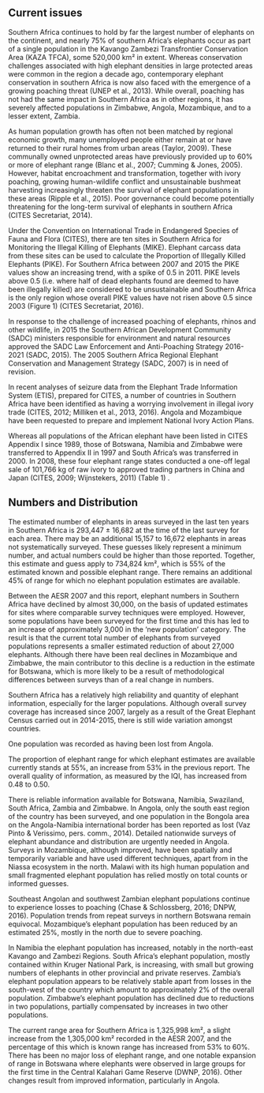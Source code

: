 ## Current issues

Southern Africa continues to hold by far the largest number of elephants on the continent, and nearly 75% of southern Africa’s elephants occur as part of a single population in the Kavango Zambezi Transfrontier Conservation Area (KAZA TFCA), some 520,000 km² in extent. Whereas conservation challenges associated with high elephant densities in large protected areas were common in the region a decade ago, contemporary elephant conservation in southern Africa is now also faced with the emergence of a growing poaching threat (UNEP et al., 2013). While overall, poaching has not had the same impact in Southern Africa as in other regions, it has severely affected populations in Zimbabwe, Angola, Mozambique, and to a lesser extent, Zambia. 

As human population growth has often not been matched by regional economic growth, many unemployed people either remain at or have returned to their rural homes from urban areas (Taylor, 2009). These communally owned unprotected areas have previously provided up to 60% or more of elephant range (Blanc et al., 2007; Cumming & Jones, 2005). However, habitat encroachment and transformation, together with ivory poaching, growing human-wildlife conflict and unsustainable bushmeat harvesting increasingly threaten the survival of elephant populations in these areas (Ripple et al., 2015). Poor governance could become potentially threatening for the long-term survival of elephants in southern Africa (CITES Secretariat, 2014). 

Under the Convention on International Trade in Endangered Species of Fauna and Flora (CITES), there are ten sites in Southern Africa for Monitoring the Illegal Killing of Elephants (MIKE). Elephant carcass data from these sites can be used to calculate the Proportion of Illegally Killed Elephants (PIKE). For Southern Africa between 2007 and 2015 the PIKE values show an increasing trend, with a spike of 0.5 in 2011. PIKE levels above 0.5 (i.e. where half of dead elephants found are deemed to have been illegally killed) are considered to be unsustainable and Southern Africa is the only region whose overall PIKE values have not risen above 0.5 since 2003 (Figure 1) (CITES Secretariat, 2016). 

In response to the challenge of increased poaching of elephants, rhinos and other wildlife, in 2015 the Southern African Development Community (SADC) ministers responsible for environment and natural resources approved the SADC Law Enforcement and Anti-Poaching Strategy 2016-2021 (SADC, 2015). The 2005 Southern Africa Regional Elephant Conservation and Management Strategy (SADC, 2007) is in need of revision.

In recent analyses of seizure data from the Elephant Trade Information System (ETIS), prepared for CITES, a number of countries in Southern Africa have been identified as having a worrying involvement in illegal ivory trade (CITES, 2012; Milliken et al., 2013, 2016). Angola and Mozambique have been requested to prepare and implement National Ivory Action Plans. 

Whereas all populations of the African elephant have been listed in CITES Appendix I since 1989, those of Botswana, Namibia and Zimbabwe were transferred to Appendix II in 1997 and South Africa’s was transferred in 2000. In 2008, these four elephant range states conducted a one-off legal sale of 101,766 kg of raw ivory to approved trading partners in China and Japan (CITES, 2009; Wijnstekers, 2011) (Table 1) . 

## Numbers and Distribution

The estimated number of elephants in areas surveyed in the last ten years in Southern Africa is 293,447 ± 16,682 at the time of the last survey for each area. There may be an additional 15,157 to 16,672 elephants in areas not systematically surveyed. These guesses likely represent a minimum number, and actual numbers could be higher than those reported. Together, this estimate and guess apply to 734,824 km², which is 55% of the estimated known and possible elephant range. There remains an additional 45% of range for which no elephant population estimates are available.

Between the AESR 2007 and this report, elephant numbers in Southern Africa have declined by almost 30,000, on the basis of updated estimates for sites where comparable survey techniques were employed. However, some populations have been surveyed for the first time and this has led to an increase of approximately 3,000 in the ‘new population’ category.  The result is that the current total number of elephants from surveyed populations represents a smaller estimated reduction of about 27,000 elephants. Although there have been real declines in Mozambique and Zimbabwe, the main contributor to this decline is a reduction in the estimate for Botswana, which is more likely to be a result of methodological differences between surveys than of a real change in numbers. 

Southern Africa has a relatively high reliability and quantity of elephant information, especially for the larger populations. Although overall survey coverage has increased since 2007, largely as a result of the Great Elephant Census carried out in 2014-2015, there is still wide variation amongst countries. 

One population was recorded as having been lost from Angola. 

The proportion of elephant range for which elephant estimates are available currently stands at 55%, an increase from 53% in the previous report. The overall quality of information, as measured by the IQI, has increased from 0.48 to 0.50.

There is reliable information available for Botswana, Namibia, Swaziland, South Africa, Zambia and Zimbabwe. In Angola, only the south east region of the country has been surveyed, and one population in the Bongola area on the Angola-Namibia international border has been reported as lost (Vaz Pinto & Verissimo, pers. comm., 2014). Detailed nationwide surveys of elephant abundance and distribution are urgently needed in Angola. Surveys in Mozambique, although improved, have been spatially and temporarily variable and have used different techniques, apart from in the Niassa ecosystem in the north. Malawi with its high human population and small fragmented elephant population has relied mostly on total counts or informed guesses. 

Southeast Angolan and southwest  Zambian elephant populations continue to experience losses to poaching (Chase & Schlossberg, 2016; DNPW, 2016). Population trends from repeat surveys in northern Botswana remain equivocal. Mozambique’s elephant population has been reduced by an estimated 25%, mostly in the north due to severe poaching. 

In Namibia the elephant population has increased, notably in the north-east Kavango and Zambezi Regions. South Africa’s elephant population, mostly contained within Kruger National Park, is increasing, with small but growing numbers of elephants in other provincial and private reserves. Zambia’s elephant population appears to be relatively stable apart from losses in the south-west of the country which amount to approximately 2% of the overall population. Zimbabwe’s elephant population has declined due to reductions in two populations, partially compensated by increases in two other populations.

The current range area for Southern Africa is 1,325,998 km², a slight increase from the 1,305,000 km² recorded in the AESR 2007, and the percentage of this which is known range has increased from 53% to 60%. There has been no major loss of elephant range, and one notable expansion of range in Botswana where elephants were observed in large groups for the first time in the Central Kalahari Game Reserve (DWNP, 2016). Other changes result from improved information, particularly in Angola.